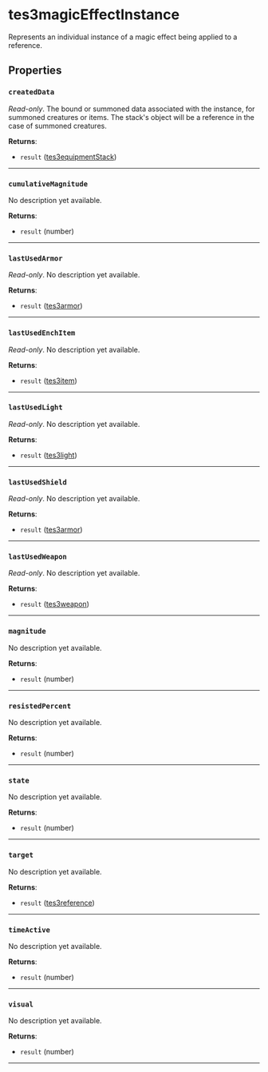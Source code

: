 # tes3magicEffectInstance

Represents an individual instance of a magic effect being applied to a reference.

## Properties

### `createdData`

*Read-only*. The bound or summoned data associated with the instance, for summoned creatures or items. The stack's object will be a reference in the case of summoned creatures.

**Returns**:

* `result` ([tes3equipmentStack](../../types/tes3equipmentStack))

***

### `cumulativeMagnitude`

No description yet available.

**Returns**:

* `result` (number)

***

### `lastUsedArmor`

*Read-only*. No description yet available.

**Returns**:

* `result` ([tes3armor](../../types/tes3armor))

***

### `lastUsedEnchItem`

*Read-only*. No description yet available.

**Returns**:

* `result` ([tes3item](../../types/tes3item))

***

### `lastUsedLight`

*Read-only*. No description yet available.

**Returns**:

* `result` ([tes3light](../../types/tes3light))

***

### `lastUsedShield`

*Read-only*. No description yet available.

**Returns**:

* `result` ([tes3armor](../../types/tes3armor))

***

### `lastUsedWeapon`

*Read-only*. No description yet available.

**Returns**:

* `result` ([tes3weapon](../../types/tes3weapon))

***

### `magnitude`

No description yet available.

**Returns**:

* `result` (number)

***

### `resistedPercent`

No description yet available.

**Returns**:

* `result` (number)

***

### `state`

No description yet available.

**Returns**:

* `result` (number)

***

### `target`

No description yet available.

**Returns**:

* `result` ([tes3reference](../../types/tes3reference))

***

### `timeActive`

No description yet available.

**Returns**:

* `result` (number)

***

### `visual`

No description yet available.

**Returns**:

* `result` (number)

***


